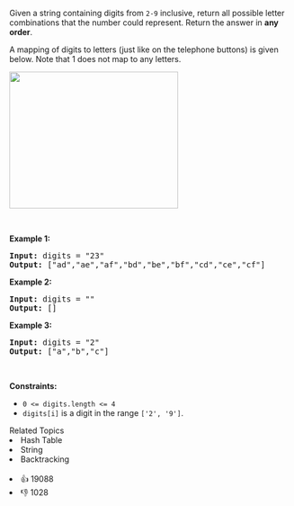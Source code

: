 <p>Given a string containing digits from <code>2-9</code> inclusive, return all possible letter combinations that the number could represent. Return the answer in <strong>any order</strong>.</p>

<p>A mapping of digits to letters (just like on the telephone buttons) is given below. Note that 1 does not map to any letters.</p> 
<img alt="" src="https://assets.leetcode.com/uploads/2022/03/15/1200px-telephone-keypad2svg.png" style="width: 300px; height: 243px;" /> 
<p>&nbsp;</p> 
<p><strong class="example">Example 1:</strong></p>

<pre>
<strong>Input:</strong> digits = "23"
<strong>Output:</strong> ["ad","ae","af","bd","be","bf","cd","ce","cf"]
</pre>

<p><strong class="example">Example 2:</strong></p>

<pre>
<strong>Input:</strong> digits = ""
<strong>Output:</strong> []
</pre>

<p><strong class="example">Example 3:</strong></p>

<pre>
<strong>Input:</strong> digits = "2"
<strong>Output:</strong> ["a","b","c"]
</pre>

<p>&nbsp;</p> 
<p><strong>Constraints:</strong></p>

<ul> 
 <li><code>0 &lt;= digits.length &lt;= 4</code></li> 
 <li><code>digits[i]</code> is a digit in the range <code>['2', '9']</code>.</li> 
</ul>

<div><div>Related Topics</div><div><li>Hash Table</li><li>String</li><li>Backtracking</li></div></div><br><div><li>👍 19088</li><li>👎 1028</li></div>